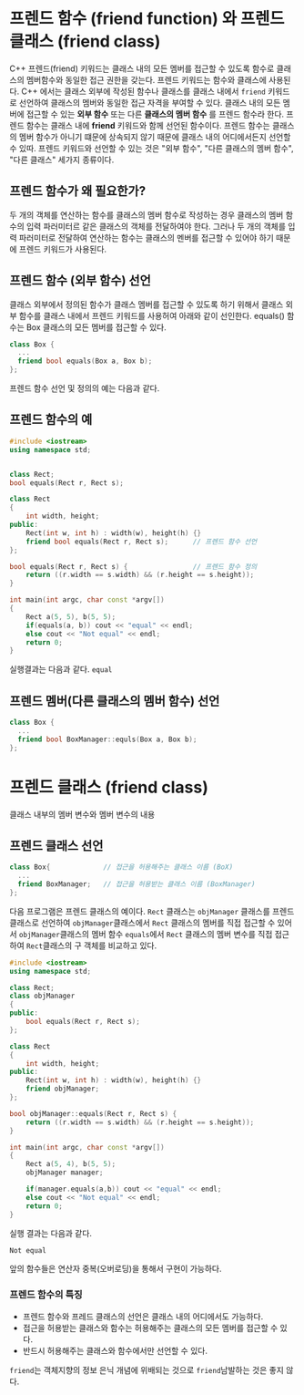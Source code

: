 # 프렌드 함수 (friend function) 와 프렌드 클래스 (friend class)

C++ 프렌드(friend) 키워드는 클래스 내의 모든 멤버를 접근할 수 있도록 함수로 클래스의 멤버함수와 동일한 접근 권한을 갖는다. 프렌드 키워드는 함수와 클래스에 사용된다.
C++ 에서는 클래스 외부에 작성된 함수나 클래스를 클래스 내에서 ```friend``` 키워드로 선언하여 클래스의 멤버와 동일한 접근 자격을 부여할 수 있다. 
클래스 내의 모든 멤버에 접근할 수 있는 __**외부 함수**__ 또는 다른 __**클래스의 멤버 함수**__ 를 프렌드 함수라 한다. 프렌드 함수는 클래스 내에 **friend** 키워드와 함께 선언된 함수이다.
프렌드 함수는 클래스의 멤버 함수가 아니기 떄문에 상속되지 않기 때문에 클래스 내의 어디에서든지 선언할 수 있따. 프렌드 키워드와 선언할 수 있는 것은 "외부 함수", "다른 클래스의 멤버 함수", "다른 클래스" 세가지 종류이다.

## 프렌드 함수가 왜 필요한가?

두 개의 객체를 연산하는 함수를 클래스의 멤버 함수로 작성하는 경우 클래스의 멤버 함수의 입력 파러미터르 같은 클래스의 객체를 전달하여야 한다. 
그러나 두 개의 객체를 입력 파러미터로 전달하여 연산하는 함수는 클래스의 멘버를 접근할 수 있어야 하기 때문에 프렌드 키워드가 사용된다. 

## 프렌드 함수 (외부 함수) 선언 
클래스 외부에서 정의된 함수가 클래스 멤버를 접근할 수 있도록 하기 위해서 클래스 외부 함수를 클래스 내에서 프렌드 키워드를 사용허여 아래와 같이 선인한다.
equals() 함수는 Box 클래스의 모든 멤버를 접근할 수 있다.
```C++
class Box {
  ...
  friend bool equals(Box a, Box b); 
};
```
프렌드 함수 선언 및 정의의 예는 다음과 같다.

## 프렌드 함수의 예
```C++
#include <iostream>
using namespace std;


class Rect;
bool equals(Rect r, Rect s);

class Rect
{
	int width, height;
public:
	Rect(int w, int h) : width(w), height(h) {}
	friend bool equals(Rect r, Rect s);      // 프렌드 함수 선언
};

bool equals(Rect r, Rect s) {				 // 프렌드 함수 정의 
	return ((r.width == s.width) && (r.height == s.height));
}     

int main(int argc, char const *argv[])
{
	Rect a(5, 5), b(5, 5);
	if(equals(a, b)) cout << "equal" << endl;
	else cout << "Not equal" << endl;
	return 0;
}
```
실행결과는 다음과 같다.
```equal```

## 프렌드 멤버(다른 클래스의 멤버 함수) 선언 

```C++
class Box {
  ...
  friend bool BoxManager::equls(Box a, Box b);
};
```
# 프렌드 클래스 (friend class)
클래스 내부의 멤버 변수와 멤버 변수의 내용

## 프렌드 클래스 선언

```C++
class Box{             // 접근을 허용해주는 클래스 이름 (BoX)
  ...
  friend BoxManager;   // 접근을 허용받는 클래스 이름 (BoxManager)
};
```
다음 프로그램은 프렌드 클래스의 예이다. ```Rect``` 클래스는 ```objManager``` 클래스를 
프렌드 클래스로 선언하여 ```objManager```클래스에서 ```Rect``` 클래스의 멤버를 직접 접근할 수 
있어서 ```objManager```클래스의 멤버 함수 ```equals```에서 ```Rect``` 클래스의 멤버 변수를 
직접 접근하여 ```Rect```클래스의 구 객체를 비교하고 있다. 

```C++
#include <iostream>
using namespace std;

class Rect;
class objManager
{
public:
	bool equals(Rect r, Rect s);
};

class Rect
{
	int width, height;
public:
	Rect(int w, int h) : width(w), height(h) {}
	friend objManager;               		
};

bool objManager::equals(Rect r, Rect s) {	
	return ((r.width == s.width) && (r.height == s.height));
}     

int main(int argc, char const *argv[])
{
	Rect a(5, 4), b(5, 5);
	objManager manager;

	if(manager.equals(a,b)) cout << "equal" << endl;
	else cout << "Not equal" << endl;
	return 0;
}
```
실행 결과는 다음과 같다.
```C++
Not equal
```

앞의 함수들은 연산자 중복(오버로딩)을 통해서 구현이 가능하다. 

### 프렌드 함수의 특징
 
* 프렌드 함수와 프레드 클래스의 선언은 클래스 내의 어디에서도 가능하다.
* 접근을 허용받는 클래스와 함수는 허용해주는 클래스의 모든 멤버를 접근할 수 있다.
* 반드시 허용해주는 클래스와 함수에서만 선언할 수 있다.


```friend```는 객체지향의 정보 은닉 개념에 위배되는 것으로 ```friend```남발하는 것은 좋지 않다.




